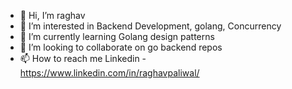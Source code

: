 - 👋 Hi, I’m raghav
- 👀 I’m interested in Backend Development, golang, Concurrency
- 🌱 I’m currently learning Golang design patterns
- 💞️ I’m looking to collaborate on go backend repos
- 📫 How to reach me Linkedin - https://www.linkedin.com/in/raghavpaliwal/

<!---
raghavgh/raghavgh is a ✨ special ✨ repository because its `README.md` (this file) appears on your GitHub profile.
You can click the Preview link to take a look at your changes.
--->

